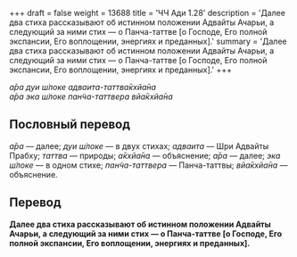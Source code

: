 +++
draft = false
weight = 13688
title = 'ЧЧ Ади 1.28'
description = 'Далее два стиха рассказывают об истинном положении Адвайты Ачарьи, а следующий за ними стих — о Панча-таттве [о Господе, Его полной экспансии, Его воплощении, энергиях и преданных].'
summary = 'Далее два стиха рассказывают об истинном положении Адвайты Ачарьи, а следующий за ними стих — о Панча-таттве [о Господе, Его полной экспансии, Его воплощении, энергиях и преданных].'
+++

_а̄ра дуи ш́локе адваита-таттва̄кхйа̄на  
а̄ра эка ш́локе пан̃ча-таттвера вйа̄кхйа̄на_

## Пословный перевод

_а̄ра_ — далее; _дуи_ _ш́локе_ — в двух стихах; _адваита_ — Шри Адвайты Прабху; _таттва_ — природы; _а̄кхйа̄на_ — объяснение; _а̄ра_ — далее; _эка_ _ш́локе_ — в одном стихе; _пан̃ча_\-_таттвера_ — Панча-таттвы; _вйа̄кхйа̄на_ — объяснение.

## Перевод

**Далее два стиха рассказывают об истинном положении Адвайты Ачарьи, а следующий за ними стих — о Панча-таттве \[о Господе, Его полной экспансии, Его воплощении, энергиях и преданных\].**
